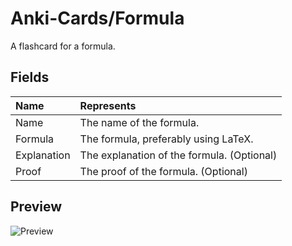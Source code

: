 # Anki-Cards/Formula
A flashcard for a formula.

## Fields

|Name|Represents|
|:--|:--|
|Name|The name of the formula.|
|Formula|The formula, preferably using LaTeX.|
|Explanation|The explanation of the formula. (Optional)|
|Proof|The proof of the formula. (Optional)|

## Preview

![Preview](https://github.com/eth-p/Anki-Cards/raw/master/Formula/Preview.png)
